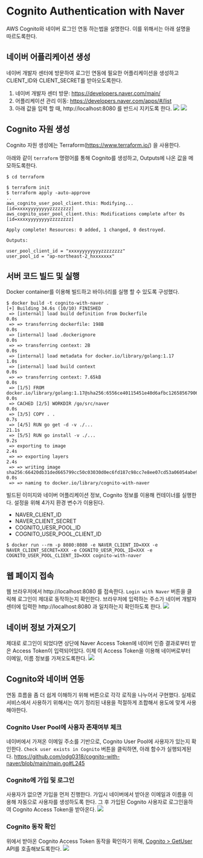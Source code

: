 # Cognito Authentication with Naver

AWS Cognito와 네이버 로그인 연동 하는법을 설명한다. 이를 위해서는 아래 설명을 따르도록한다.

## 네이버 어플리케이션 생성
네이버 개발자 센터에 방문하여 로그인 연동에 필요한 어플리케이션을 생성하고 CLIENT_ID와 CLIENT_SECRET를 받아오도록한다.
1. 네이버 개발자 센터 방문: https://developers.naver.com/main/
2. 어플리케이션 관리 이동: https://developers.naver.com/apps/#/list
3. 아래 값을 입력 할 때, http://localhost:8080 를 반드시 지키도록 한다.
![](/img/naver-dev-app1.png)
![](/img/naver-dev-app2.png)

## Cognito 자원 생성
Cognito 자원 생성에는 Terraform(https://www.terraform.io/) 을 사용한다.

아래와 같이 `terraform` 명령어를 통해 Cognito를 생성하고, Outputs에 나온 값을 메모하도록한다.

```shell
$ cd terraform

$ terraform init
$ terraform apply -auto-approve
..
aws_cognito_user_pool_client.this: Modifying... [id=xxxxyyyyyyyyzzzzzzzz]
aws_cognito_user_pool_client.this: Modifications complete after 0s [id=xxxxyyyyyyyyzzzzzzzz]

Apply complete! Resources: 0 added, 1 changed, 0 destroyed.

Outputs:

user_pool_client_id = "xxxxyyyyyyyyzzzzzzzz"
user_pool_id = "ap-northeast-2_hxxxxxxx"
```
## 서버 코드 빌드 및 실행
Docker container를 이용해 빌드하고 바이너리를 실행 할 수 있도록 구성했다.
```shell
$ docker build -t cognito-with-naver .
[+] Building 34.6s (10/10) FINISHED
 => [internal] load build definition from Dockerfile                                                                                                         0.0s
 => => transferring dockerfile: 198B                                                                                                                         0.0s
 => [internal] load .dockerignore                                                                                                                            0.0s
 => => transferring context: 2B                                                                                                                              0.0s
 => [internal] load metadata for docker.io/library/golang:1.17                                                                                               1.0s
 => [internal] load build context                                                                                                                            0.0s
 => => transferring context: 7.65kB                                                                                                                          0.0s
 => [1/5] FROM docker.io/library/golang:1.17@sha256:6556ce40115451e40d6afbc12658567906c9250b0fda250302dffbee9d529987                                         0.0s
 => CACHED [2/5] WORKDIR /go/src/naver                                                                                                                       0.0s
 => [3/5] COPY . .                                                                                                                                           0.7s
 => [4/5] RUN go get -d -v ./...                                                                                                                            21.1s
 => [5/5] RUN go install -v ./...                                                                                                                            9.2s
 => exporting to image                                                                                                                                       2.4s
 => => exporting layers                                                                                                                                      2.4s
 => => writing image sha256:66420db31ded665799cc50c03030d0ec6fd187c98cc7e8ee07cd53a06054abe9                                                                 0.0s
 => => naming to docker.io/library/cognito-with-naver
 ```
 
빌드된 이미지와 네이버 어플리케이션 정보, Cognito 정보를 이용해 컨테이너를 실행한다. 설정을 위해 4가지 환경 변수가 이용된다.
* NAVER_CLIENT_ID
* NAVER_CLIENT_SECRET
* COGNITO_UESR_POOL_ID
* COGNITO_USER_POOL_CLIENT_ID
```shell
$ docker run --rm -p 8080:8080 -e NAVER_CLIENT_ID=XXX -e NAVER_CLIENT_SECRET=XXX -e COGNITO_UESR_POOL_ID=XXX -e COGNITO_USER_POOL_CLIENT_ID=XXX cognito-with-naver
```
 
## 웹 페이지 접속
웹 브라우저에서 http://localhost:8080 를 접속한다. `Login with Naver` 버튼을 클릭해 로그인이 제대로 동작하는지 확인한다.
브라우저에 입력하는 주소가 네이버 개발자 센터에 입력한 http://localhost:8080 과 일치하는지 확인하도록 한다.
![](/img/localhost1.png)

## 네이버 정보 가져오기
제대로 로그인이 되었다면 상단에 Naver Access Token에 네이버 인증 결과로부터 받은 Access Token이 입력되어있다.
이제 이 Access Token을 이용해 네이버로부터 이메일, 이름 정보를 가져오도록한다.
![](/img/localhost2.png)

## Cognito와 네이버 연동
연동 흐름을 좀 더 쉽게 이해하기 위해 버튼으로 각각 로직을 나누어서 구현했다. 실제로 서비스에서 사용하기 위해서는 여기 정리된 내용을 적절하게 조합해서 용도에 맞게 사용해야한다.

### Cognito User Pool에 사용자 존재여부 체크
네이버에서 가져온 이메일 주소를 기반으로, Cognito User Pool에 사용자가 있는지 확인한다.
`Check user exists in Cognito` 버튼을 클릭하면, 아래 함수가 실행되게된다.
https://github.com/odg0318/cognito-with-naver/blob/main/main.go#L245

### Cognito에 가입 및 로그인
사용자가 없으면 가입을 먼저 진행한다. 가입시 네이버에서 받아온 이메일과 이름을 이용해 자동으로 사용자를 생성하도록 한다.
그 후 가입된 Cognito 사용자로 로그인을하여 Cognito Access Token을 받아온다.
![](/img/localhost3.png)

### Cognito 동작 확인
위에서 받아온 Cognito Access Token 동작을 확인하기 위해, [Cognito > GetUser](https://docs.aws.amazon.com/cognito-user-identity-pools/latest/APIReference/API_GetUser.html) API를 호출해보도록한다.
![](/img/localhost4.png)
